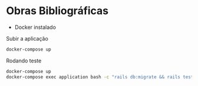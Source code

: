 # Obras Bibliográficas

- Docker instalado

Subir a aplicação

```bash
docker-compose up
```

Rodando teste
```bash
docker-compose up
docker-compose exec application bash -c "rails db:migrate && rails test"
```